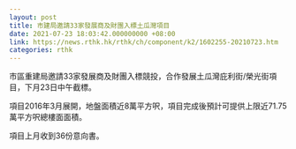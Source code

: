 ```yaml
---
layout: post
title: 市建局邀請33家發展商及財團入標土瓜灣項目
date: 2021-07-23 18:03:42.000000000 +08:00
link: https://news.rthk.hk/rthk/ch/component/k2/1602255-20210723.htm
categories: rthk
---
```


市區重建局邀請33家發展商及財團入標競投，合作發展土瓜灣庇利街/榮光街項目，下月23日中午截標。

項目2016年3月展開，地盤面積近8萬平方呎，項目完成後預計可提供上限近71.75萬平方呎總樓面面積。

項目上月收到36份意向書。
